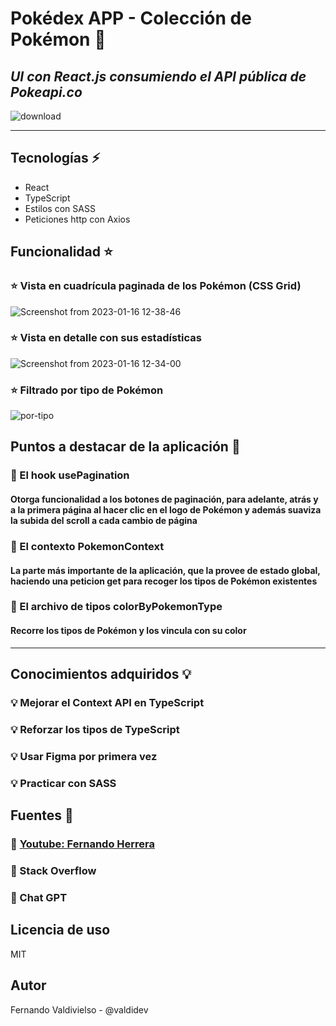 # Pokédex APP - Colección de Pokémon :space_invader:
## _UI con React.js consumiendo el API pública de Pokeapi.co_
![download](https://user-images.githubusercontent.com/96445737/212669378-a699e1ae-b9bf-4b54-a3af-14c78b673511.png)
***
## Tecnologías :zap:
- React
- TypeScript 
- Estilos con SASS
- Peticiones http con Axios

## Funcionalidad :star:

### :star: Vista en cuadrícula paginada de los Pokémon (CSS Grid)
![Screenshot from 2023-01-16 12-38-46](https://user-images.githubusercontent.com/96445737/212669990-e495bcee-5b2b-4cdb-8a5e-d666bc0379cb.png)

### :star: Vista en detalle con sus estadísticas
![Screenshot from 2023-01-16 12-34-00](https://user-images.githubusercontent.com/96445737/212670212-1d0cb9f1-f08f-40ad-a98c-6ceb1880ba06.png)

### :star: Filtrado por tipo de Pokémon
![por-tipo](https://user-images.githubusercontent.com/96445737/212670897-f8573cf2-69b7-45b9-9a95-c8bf92731991.png)

## Puntos a destacar de la aplicación :rocket:
### :rocket: El hook usePagination
#### Otorga funcionalidad a los botones de paginación, para adelante, atrás y a la primera página al hacer clic en el logo de Pokémon y además suaviza la subida del scroll a cada cambio de página
### :rocket: El contexto PokemonContext
#### La parte más importante de la aplicación, que la provee de estado global, haciendo una peticion get para recoger los tipos de Pokémon existentes
### :rocket: El archivo de tipos colorByPokemonType
#### Recorre los tipos de Pokémon y los vincula con su color
***

## Conocimientos adquiridos :bulb:
### :bulb: Mejorar el Context API en TypeScript
### :bulb: Reforzar los tipos de TypeScript
### :bulb: Usar Figma por primera vez
### :bulb: Practicar con SASS

## Fuentes :book:
### :book: [Youtube: Fernando Herrera](https://www.youtube.com/watch?v=8HE657KssxE)
### :book: Stack Overflow
### :book: Chat GPT

## Licencia de uso
MIT

## Autor
Fernando Valdivielso - @valdidev
